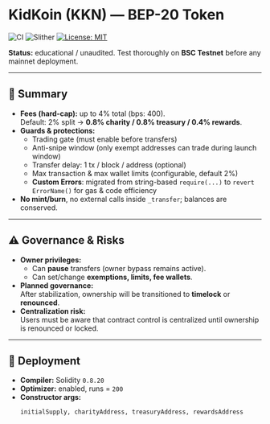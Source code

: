 # KidKoin (KKN) — BEP-20 Token

![CI](https://github.com/grivusboot/kkn-token/actions/workflows/ci.yml/badge.svg)
![Slither](https://github.com/grivusboot/kkn-token/actions/workflows/slither.yml/badge.svg)
[![License: MIT](https://img.shields.io/badge/License-MIT-yellow.svg)](./LICENSE)

**Status:** educational / unaudited. Test thoroughly on **BSC Testnet** before any mainnet deployment.

---

## 📖 Summary
- **Fees (hard-cap):** up to 4% total (bps: 400).  
  Default: 2% split → **0.8% charity / 0.8% treasury / 0.4% rewards**.  
- **Guards & protections:**  
  - Trading gate (must enable before transfers)  
  - Anti-snipe window (only exempt addresses can trade during launch window)  
  - Transfer delay: 1 tx / block / address (optional)  
  - Max transaction & max wallet limits (configurable, default 2%)
  - **Custom Errors**: migrated from string-based `require(...)` to `revert ErrorName()` for gas & code efficiency  
- **No mint/burn**, no external calls inside `_transfer`; balances are conserved.

---

## ⚠️ Governance & Risks
- **Owner privileges:**  
  - Can **pause** transfers (owner bypass remains active).  
  - Can set/change **exemptions, limits, fee wallets**.  
- **Planned governance:**  
  After stabilization, ownership will be transitioned to **timelock** or **renounced**.  
- **Centralization risk:**  
  Users must be aware that contract control is centralized until ownership is renounced or locked.

---

## 🚀 Deployment
- **Compiler:** Solidity `0.8.20`  
- **Optimizer:** enabled, runs = `200`  
- **Constructor args:**  
  ```solidity
  initialSupply, charityAddress, treasuryAddress, rewardsAddress
